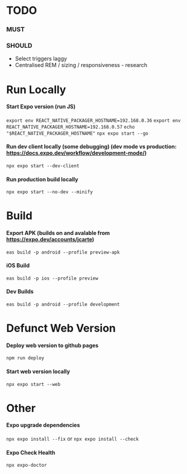  # TODO

 ### MUST

 ### SHOULD
 - Select triggers laggy
 - Centralised REM / sizing / responsiveness - research


# Run Locally

#### Start Expo version (run JS)
`export env REACT_NATIVE_PACKAGER_HOSTNAME=192.168.0.36`
`export env REACT_NATIVE_PACKAGER_HOSTNAME=192.168.0.57`
`echo "$REACT_NATIVE_PACKAGER_HOSTNAME"`
`npx expo start --go`

#### Run dev client locally (some debugging) (dev mode vs production: https://docs.expo.dev/workflow/development-mode/)
`npx expo start --dev-client`

#### Run production build locally
`npx expo start --no-dev --minify`

# Build

#### Export APK (builds on and avalable from https://expo.dev/accounts/jcarte)
`eas build -p android --profile preview-apk`

#### iOS Build
`eas build -p ios --profile preview`

#### Dev Builds
`eas build -p android --profile development`




# Defunct Web Version

#### Deploy web version to github pages
`npm run deploy`

#### Start web version locally
`npx expo start --web`



# Other

#### Expo upgrade dependencies
`npx expo install --fix`
or
`npx expo install --check`

#### Expo Check Health
`npx expo-doctor`
